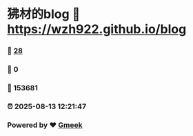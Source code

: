 # 狒材的blog :link: https://wzh922.github.io/blog 
### :page_facing_up: [28](https://wzh922.github.io/blog/tag.html) 
### :speech_balloon: 0 
### :hibiscus: 153681 
### :alarm_clock: 2025-08-13 12:21:47 
### Powered by :heart: [Gmeek](https://github.com/Meekdai/Gmeek)
